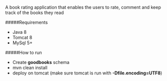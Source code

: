 A book rating application that enables the users to rate, comment and keep track of the books they read

#####Requirements
* Java 8
* Tomcat 8
* MySql 5+

#####How to run
* Create __goodbooks__ schema
* mvn clean install
* deploy on tomcat (make sure tomcat is run with **-Dfile.encoding=UTF8**)
